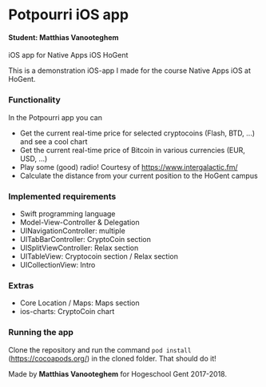 # Potpourri iOS app

#### Student: Matthias Vanooteghem
iOS app for Native Apps iOS HoGent

This is a demonstration iOS-app I made for the course Native Apps iOS at HoGent.

### Functionality
In the Potpourri app you can
- Get the current real-time price for selected cryptocoins (Flash, BTD, ...) and see a cool chart
- Get the current real-time price of Bitcoin in various currencies (EUR, USD, ...) 
- Play some (good) radio! Courtesy of https://www.intergalactic.fm/
- Calculate the distance from your current position to the HoGent campus

### Implemented requirements
- Swift programming language
- Model-View-Controller & Delegation
- UINavigationController: multiple
- UITabBarController: CryptoCoin section
- UISplitViewController: Relax section
- UITableView: Cryptocoin section / Relax section
- UICollectionView: Intro

### Extras
- Core Location / Maps: Maps section
- ios-charts: CryptoCoin chart

### Running the app
Clone the repository and run the command `pod install` (https://cocoapods.org/) in the cloned folder. That should do it!

Made by **Matthias Vanooteghem** for Hogeschool Gent 2017-2018.
